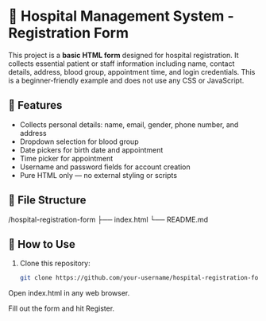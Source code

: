 # 🏥 Hospital Management System - Registration Form

This project is a **basic HTML form** designed for hospital registration. It collects essential patient or staff information including name, contact details, address, blood group, appointment time, and login credentials. This is a beginner-friendly example and does not use any CSS or JavaScript.

## 🔧 Features

- Collects personal details: name, email, gender, phone number, and address
- Dropdown selection for blood group
- Date pickers for birth date and appointment
- Time picker for appointment
- Username and password fields for account creation
- Pure HTML only — no external styling or scripts

## 📁 File Structure

/hospital-registration-form
├── index.html
└── README.md

## 🚀 How to Use

1. Clone this repository:
   ```bash
   git clone https://github.com/your-username/hospital-registration-form.git
Open index.html in any web browser.

Fill out the form and hit Register.
